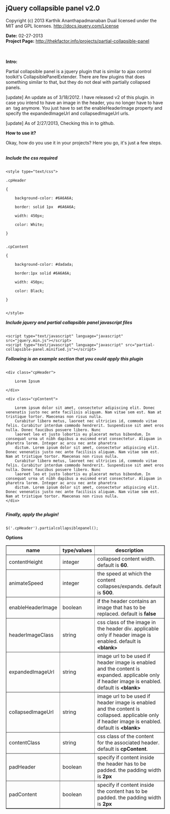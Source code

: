 <h2>jQuery collapsible panel v2.0</h2>

Copyright (c) 2013 Karthik Ananthapadmanaban
Dual licensed under the MIT and GPL licenses.
http://docs.jquery.com/License

<b>Date:</b> 02-27-2013<br/>
<b>Project Page:</b> http://thekfactor.info/projects/partial-collapsible-panel<br/>
<br/><br/>

<b>Intro:</b>

Partial collapsible panel is a jquery plugin that is similar to ajax control toolkit's CollapsiblePanelExtender. There are few plugins that does something similar to that, but they do not deal with partially collapsed panels.

[update] An update as of 3/18/2012. I have released v2 of this plugin. in case you intend to have an image in the header, you no longer have to have an <img /> tag anymore. You just have to set the enableHeaderImage property and specify the expandedImageUrl and collapsedImageUrl urls.

[update] As of 2/27/2013, Checking this in to github.

<b>How to use it?</b>

Okay, how do you use it in your projects? Here you go, it's just a few steps.
<br/><br/>

<b><i>Include the css required</i></b><br/>

<code>
&lt;style type="text/css"&gt;<br/>
.cpHeader<br/>
{<br/>
    background-color: #6A6A6A;<br/>
    border: solid 1px  #6A6A6A;<br/>
    width: 450px;<br/>
    color: White;<br/>
}
 <br/>
.cpContent<br/>
{<br/>
    background-color: #dadada; <br/>
    border:1px solid #6A6A6A;<br/>
    width: 450px;<br/>
    color: Black;<br/>
}
<br/>
&lt;/style&gt;
</code>

<b><i>Include jquery and partial collapsible panel javascript files</i></b><br/>

<code>
&lt;script type="text/javascript" language="javascript" src="jquery.min.js"&gt;&lt;/script&gt;
&lt;script type="text/javascript" language="javascript" src="partial-collapsible-panel.minified.js"&gt;&lt;/script&gt;
</code>

<b><i>Following is an example section that you could apply this plugin</i></b><br/>

<code>
&lt;div class="cpHeader"&gt;<br/>
    Lorem Ipsum<br/>
&lt;/div&gt;<br/>
&lt;div class="cpContent"&gt;<br/>
    Lorem ipsum dolor sit amet, consectetur adipiscing elit. Donec venenatis justo nec ante facilisis aliquam. Nam vitae sem est. Nam at tristique tortor. Maecenas non risus nulla. 
    Curabitur libero metus, laoreet nec ultricies id, commodo vitae felis. Curabitur interdum commodo hendrerit. Suspendisse sit amet eros nulla. Donec faucibus posuere libero. Nunc 
    laoreet leo et justo lobortis eu placerat metus bibendum. In consequat urna ut nibh dapibus a euismod erat consectetur. Aliquam in pharetra lorem. Integer ac arcu nec ante pharetra 
    dictum. Lorem ipsum dolor sit amet, consectetur adipiscing elit. Donec venenatis justo nec ante facilisis aliquam. Nam vitae sem est. Nam at tristique tortor. Maecenas non risus nulla. 
    Curabitur libero metus, laoreet nec ultricies id, commodo vitae felis. Curabitur interdum commodo hendrerit. Suspendisse sit amet eros nulla. Donec faucibus posuere libero. Nunc 
    laoreet leo et justo lobortis eu placerat metus bibendum. In consequat urna ut nibh dapibus a euismod erat consectetur. Aliquam in pharetra lorem. Integer ac arcu nec ante pharetra 
    dictum. Lorem ipsum dolor sit amet, consectetur adipiscing elit. Donec venenatis justo nec ante facilisis aliquam. Nam vitae sem est. Nam at tristique tortor. Maecenas non risus nulla. 
&lt;/div&gt;<br/>
</code>

<b><i>Finally, apply the plugin!</i></b><br/>

<code>
$('.cpHeader').partialcollapsiblepanel();
</code>

<b>Options</b>

<table border="1" id="tblOptions">
	<tr class="alt">
	    <th><b>name</b></th>
	    <th><b>type/values</b></th>
	    <th><b>description</b></th>
	</tr>
	<tr>
	    <td>contentHeight</td>
	    <td>integer</td>
	    <td>collapsed content width. default is <b>60</b>.</td>
	</tr>
	<tr class="alt">
	    <td>animateSpeed</td>
	    <td>integer</td>
	    <td>the speed at which the content collapses/expands. default is <b>500</b>.</td>
	</tr>
	<tr>
	    <td>enableHeaderImage</td>
	    <td>boolean</td>
	    <td>if the header contains an image that has to be replaced. default is <b>false</b></td>
	</tr>
	<tr class="alt">
	    <td>headerImageClass</td>
	    <td>string</td>
	    <td>css class of the image in the header div. applicable only if header image is enabled. default is <b>&lt;blank&gt;</b></td>
	</tr>
	<tr>
	    <td>expandedImageUrl</td>
	    <td>string</td>
	    <td>image url to be used if header image is enabled and the content is expanded. applicable only if header image is enabled. default is <b>&lt;blank&gt;</b></td>
	</tr>
	<tr class="alt">
	    <td>collapsedImageUrl</td>
	    <td>string</td>
	    <td>image url to be used if header image is enabled and the content is collapsed. applicable only if header image is enabled. default is <b>&lt;blank&gt;</b></td>
	</tr>
	<tr>
	    <td>contentClass</td>
	    <td>string</td>
	    <td>css class of the content for the associated header. default is <b>cpContent</b>.</td>
	</tr>
	<tr class="alt">
	    <td>padHeader</td>
	    <td>boolean</td>
	    <td>specify if content inside the header has to be padded. the padding width is <b>2px</b></td>
	</tr>
	<tr>
	    <td>padContent</td>
	    <td>boolean</td>
	    <td>specify if content inside the content has to be padded. the padding width is <b>2px</b></td>
	</tr>
</table> 
